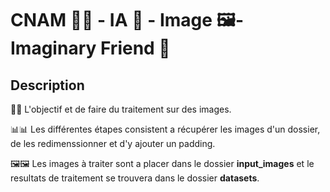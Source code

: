 # CNAM 👨‍🎓 - IA 🤖 - Image 🖼️- Imaginary Friend 👬

## Description
🎯🎯 L'objectif et de faire du traitement sur des images.

📊📊 Les différentes étapes consistent a récupérer les images d'un dossier, de les redimenssionner et d'y ajouter un padding.

🖼️🖼️ Les images à traiter sont a placer dans le dossier **input_images** et le resultats de traitement se trouvera dans le dossier **datasets**.


